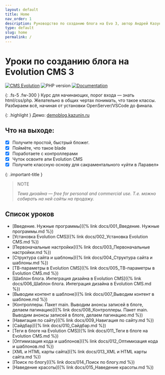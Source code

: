 ```yaml
---
layout: default
title: Home
nav_order: 1
description: Руководство по созданию блога на Evo 3, автор Андрей Казунин
type: default
slug: home
permalink: /
---
```


# Уроки по созданию блога на Evolution CMS 3

[![CMS Evolution](https://img.shields.io/badge/CMS-Evolution-brightgreen.svg)](https://github.com/evocms-community/evolution) ![PHP version](https://img.shields.io/badge/PHP->=v7.4-green.svg?php=7.4) [![Documentation](https://img.shields.io/badge/Documentation-ready-green)](https://github.com/0test/lessons-evolution-blog)

{: .fs-5 .fw-300 }
Курс для начинающих, порог входа — знать html/css/php. Желательно в общих чертах понимать, что такое классы.
Разбираем всё, начиная от установки OpenServer/VSCode до финала.

{: .highlight }
Демо: [demoblog.kazunin.ru](http://demoblog.kazunin.ru/)

## Что на выходе:

- [x] Получите простой, быстрый бложег.
- [x] Поймёте, что такое blade
- [x] Поработаете с контроллерами
- [x] Чуток освоите апи Evolution CMS
- [x] Получите классную основу для сакраментального «уйти в Ларавел»

{: .important-title }
> NOTE
>
> _Тема дизайна — free for personal and commercial use. Т.е. можно собирать на ней сайты на продажу._

## Список уроков

- [Введение. Нужные программы]({% link docs/001_Введение. Нужные программы.md %})
- [Установка Evolution CMS]({% link docs/002_Установка Evolution CMS.md %})
- [Первоначальные настройки]({% link docs/003_Первоначальные настройки.md %})
- [Структура сайта и шаблоны]({% link docs/004_Структура сайта и шаблоны.md %})
- [ТВ-параметры в Evolution CMS]({% link docs/005_ТВ-параметры в Evolution CMS.md %})
- [Шаблон блога. Интеграция дизайна в Evolution CMS]({% link docs/006_Шаблон блога. Интеграция дизайна в Evolution CMS.md %})
- [Выводим контент в шаблоне]({% link docs/007_Выводим контент в шаблоне.md %})
- [Контроллеры. Пакет main. Выводим анонсы записей в блоге, делаем пагинацию]({% link docs/008_Контроллеры. Пакет main. Выводим анонсы записей в блоге, делаем пагинацию.md %})
- [Навигация по сайту]({% link docs/009_Навигация по сайту.md %})
- [Сайдбар]({% link docs/010_Сайдбар.md %})
- [Теги в блоге на Evolution CMS]({% link docs/011_Теги в блоге на Evolution CMS.md %})
- [Оптимизация кода и шаблонов]({% link docs/012_Оптимизация кода и шаблонов.md %})
- [XML и HTML карты сайта]({% link docs/013_XML и HTML карты сайта.md %})
- [Поиск по блогу]({% link docs/014_Поиск по блогу.md %})
- [Наведение красоты]({% link docs/015_Наведение красоты.md %})

